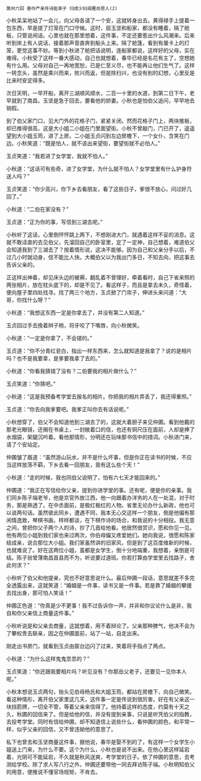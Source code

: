     第卅六回 善作严亲传诗能束子 归成少妇闻雁尚思人(2) 

   小秋呆呆地站了一会儿，向父母各请了一个安，这就转身出去。黄得禄手上提着一包东西，早是提了灯笼在门口守候。这时，屈玉坚和船家，都没有睡着，隔了舱板，只管说闲话。心里也就在那里想着，这件事，不定还要惹出什么风潮来。后来听到岸上有人说话，接着那声音直奔到船头上来。隔了舱篷，看到有厘卡上的灯笼，更觉这事不妙。等到小秋进了舱把话说明，连船家都说，这样好的父母，实在难得。小秋受了这样一番大感动，自己也就想着，春华已经是名花有主了，空想她有什么用。父母对自己一再地宽恕，已是仁至义尽，也不能再让他们生气了。这样一转念头，虽然是乘兴而来，败兴而返，但是除扫兴，也没有别的幻想，心里反是比来时安定得多。

   次日天明，一早开船，离开三湖顺风顺水，二百一十里的水道，到第二日下午，老早就到了南昌。玉坚是急于回去，要看他的娇妻。小秋也是怕伯父追问，早早地去销假。

   到了伯父家门口，见大门外的花格子门，紧紧关闭。然而花格子门上，两块推板，却已推得很高，这是大小姐二小姐在门里面望街。小秋不曾敲门，门已开了，遥遥望到大小姐玉筠，进了上房。二小姐玉贞闪到左边房檐下，一个女仆，含笑在门边。小秋笑道：“既是怕人，就不该出来望街，要望街就不必怕人。”

   玉贞笑道：“我若进了女学堂，我就不怕人。”

   小秋道：“这话可有些奇，进了女学堂，为什么就不怕人？女学堂里有什么护身符送人吗？”

   玉贞笑道：“你少高兴，你下乡去看朋友，看了这些日子，爹很不放心，问过好几回了。”

   小秋道：“二伯在家没有？”

   玉贞道：“正为你的事，写信到三湖去呢。”

   小秋听了这话，心里倒怦怦跳上两下，不想刚进大门，就遇着这样不妥的消息。这就不敢迳直的去见伯父，先溜回自己的卧室里，定了一定神，自己想着，难道伯父会知道我到了三湖去了？按着情形说，这决不能够。因为自己和父亲分手以后，不过几小时就动身，信不能比人快。大概伯父以为我出门多日，不知去向，把这事去告诉父亲的。

   正这样出神着，却见床头边的被褥，翻乱着不曾理好，牵着看时，自己下省来照的两张相片，放在枕头底下的，却是不见了。看这样子，而且是拿去未久，奇怪着，便向屋子里四处找寻。找了两三个地方，玉贞掀了门帘子，伸进头来问道：“大哥，你找什么呀？”

   小秋道：“我想这东西一定是你拿去了，并没有第二人知道。”

   玉贞回过手去挽着辫子梢，将牙咬了下嘴唇，向小秋微笑。

   小秋道：“一定是你拿了，不会错的。”

   玉贞道：“你不分青红皂白，指出一样东西来，怎么就知道是我拿了？说的是相片吗？也不是我要拿，是爹要我拿了去的。”

   小秋道：“你看我猜错了没有？二伯要我的相片做什么？”

   玉贞笑道：“你猜吧。”

   小秋道：“这是我预备考学堂去报名的相片。你把我的相片弄丢了，我还得重照。”

   玉贞道：“你去向我爹要吧。我爹正叫你去有话说呢。”

   小秋想穿了，伯父不会知道他到三湖去了的，这就大着胆子来见仲圃。看到他戴的那老光眼镜，还搁在书桌上，一封敞着口的信，也还有铜尺压在面前，人却是捧了水烟袋，架腿沉吟着。看他那情形，分明还在玩味那书信中的措词。小秋进门来，请了个安站定。

   仲圃皱了眉道：“虽然游山玩水，并不是什么坏事，但是你正在读书的时候，不应当这样放荡不羁，下乡去看一回朋友，竟有这么些个天！”

   小秋道：“走的时候，我也同伯父说明了，怕有六七天才能回来的。”

   仲圃道：“我正在写信给你父亲，提到你进学堂的事。还有呢，便是你的亲事。我们同乡陈子端老爷，他是京官外放江西，他一向跟着办洋务的人在一处混，对于时务，那是熟透了。在中丞面前，是极红极红的人物。省里无论办什么新政，他也可以说两句话。虽然彼此同乡，遭遇不同，我本无心交这样一个朋友，倒是他偏有那闲情逸致，琴棋书画，样样都谈，在下棋作诗的场合，和我说的十分相投。我无意之间，曾把你父子两个人的诗，抄了几首给他看。他居然很赏识，愿和你见一见。他有两位小姐到我们家也来过两次，你伯母偏又疼爱她们。她向我说，很愿和陈家结成亲，说合那位大小姐。我们家虽然讲的旧家风，但是到了这百度维新的时候，也就难说了。好在这两位小姐，虽都是女学生，倒十分地端重，我想着，亲倒是可结。陈子翁曾薄南昌首县而不为，听说要过道班。你若打算由学堂里去找路子，舍此何求？”

   小秋听了伯父和他提亲，究也不好意思说什么。最后仲圃一段话，意思就差不多完全透露出来，这就笑道：“婚姻是一件事，读书又是一件事。若是靠了婚姻的攀援去找出身，那可怕人笑话！”

   仲圃正色道：“你真是少不更事！我不过告诉你一声，并非和你议论什么是非，我自和你父亲信上商量这件事。”

   小秋听说是和父亲去商量，这就想着，用不着辩论了。父亲那种脾气，他决不会为了攀权贵去联亲，因之在仲圃面前，站了一站，自走出来。

   刚走出书房门，就看到玉贞由窗台边闪了过来，笑着将手指点了两点。

   小秋道：“为什么这样鬼鬼祟祟的？”

   玉贞笑道：“你还跟我要相片吗？听见没有？你那岳父老子，还要见一见你本人呢。”

   小秋本想说玉贞两句，抬头见伯母杨氏和大姐玉筠，都站在房檐下，向自己微笑。看这种情形，离开伯父家里这几天，这件事一定是传说到很厉害。好在有父亲这一块挡箭牌，一切全不管，等着父亲来信得了。他持着这样的态度，约莫有十天之久，秋圃的回信来了。但是给他的信，并没有提到亲事，只说是听凭伯父的指教，去投考学堂。同时有信给仲圃，却不知道信上说些什么，看仲圃的颜色，和平常一样，似乎父亲的回信，又不曾违拗他的意思了。

   私下也曾去和玉坚商量这件事，据他说，春华是娶不到的了，有这样一个女学生小姐送上门来，为什么不要。这个为什么，小秋也是说不出来。在他心里这样延宕着，光阴可不能延宕，不久就是秋风送爽，考学堂的日子。依了仲圃的意思，去考测绘学校。除了求人写八行之外，仲圃还要带他一同去拜访陈子端。小秋明知伯父的用意，便推说不懂官场规矩，不肯去。

